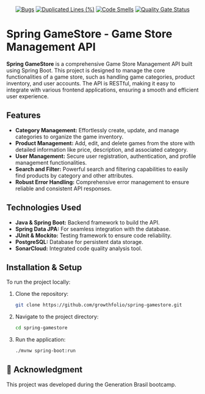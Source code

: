 
<div align="center">

[![Bugs](https://sonarcloud.io/api/project_badges/measure?project=FelipeAJdev_energyGames&metric=bugs)](https://sonarcloud.io/summary/new_code?id=FelipeAJdev_energyGames)
[![Duplicated Lines (%)](https://sonarcloud.io/api/project_badges/measure?project=FelipeAJdev_energyGames&metric=duplicated_lines_density)](https://sonarcloud.io/summary/new_code?id=FelipeAJdev_energyGames)
[![Code Smells](https://sonarcloud.io/api/project_badges/measure?project=FelipeAJdev_energyGames&metric=code_smells)](https://sonarcloud.io/summary/new_code?id=FelipeAJdev_energyGames)
[![Quality Gate Status](https://sonarcloud.io/api/project_badges/measure?project=FelipeAJdev_energyGames&metric=alert_status)](https://sonarcloud.io/summary/new_code?id=FelipeAJdev_energyGames)   

</div>

# Spring GameStore - Game Store Management API

**Spring GameStore** is a comprehensive Game Store Management API built using Spring Boot. This project is designed to manage the core functionalities of a game store, such as handling game categories, product inventory, and user accounts. The API is RESTful, making it easy to integrate with various frontend applications, ensuring a smooth and efficient user experience.

## Features

- **Category Management:** Effortlessly create, update, and manage categories to organize the game inventory.
- **Product Management:** Add, edit, and delete games from the store with detailed information like price, description, and associated category.
- **User Management:** Secure user registration, authentication, and profile management functionalities.
- **Search and Filter:** Powerful search and filtering capabilities to easily find products by category and other attributes.
- **Robust Error Handling:** Comprehensive error management to ensure reliable and consistent API responses.

## Technologies Used

- **Java & Spring Boot:** Backend framework to build the API.
- **Spring Data JPA:** For seamless integration with the database.
- **JUnit & Mockito:** Testing framework to ensure code reliability.
- **PostgreSQL:** Database for persistent data storage.
- **SonarCloud:** Integrated code quality analysis tool.

## Installation & Setup

To run the project locally:

1. Clone the repository:
   ```bash
   git clone https://github.com/growthfolio/spring-gamestore.git
   ```
2. Navigate to the project directory:
   ```bash
   cd spring-gamestore
   ```
3. Run the application:
   ```bash
   ./mvnw spring-boot:run
   ```

## 🙏 Acknowledgment

This project was developed during the Generation Brasil bootcamp.
